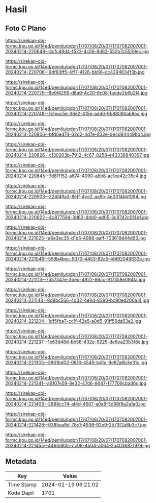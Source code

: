 # Hasil

## Foto C Plano

https://sirekap-obj-formc.kpu.go.id/14ed/pemilu/pdpr/17/07/08/20/07/1707082007001-20240214-220649--4cfc49d4-f523-4c56-8d83-552b7c5509ec.jpg

https://sirekap-obj-formc.kpu.go.id/14ed/pemilu/pdpr/17/07/08/20/07/1707082007001-20240214-220706--9df83ff5-4ff7-4126-bb66-dc4294634f3b.jpg

https://sirekap-obj-formc.kpu.go.id/14ed/pemilu/pdpr/17/07/08/20/07/1707082007001-20240214-220729--8e9f4256-d8a9-4c20-9c08-fadde2b6b2f4.jpg

https://sirekap-obj-formc.kpu.go.id/14ed/pemilu/pdpr/17/07/08/20/07/1707082007001-20240214-220748--1e1eac5e-36e2-415e-add6-9b88080ab8ea.jpg

https://sirekap-obj-formc.kpu.go.id/14ed/pemilu/pdpr/17/07/08/20/07/1707082007001-20240214-220806--bfd0ed74-02d2-4d7e-832e-de4d94449bb4.jpg

https://sirekap-obj-formc.kpu.go.id/14ed/pemilu/pdpr/17/07/08/20/07/1707082007001-20240214-220826--c130203b-7912-4c67-8258-e43338840397.jpg

https://sirekap-obj-formc.kpu.go.id/14ed/pemilu/pdpr/17/07/08/20/07/1707082007001-20240214-220845--7d81f152-a674-4090-abb8-ac1ee42c35c4.jpg

https://sirekap-obj-formc.kpu.go.id/14ed/pemilu/pdpr/17/07/08/20/07/1707082007001-20240214-220903--224f49a3-8eff-4ce2-aa9b-4e0314bbf094.jpg

https://sirekap-obj-formc.kpu.go.id/14ed/pemilu/pdpr/17/07/08/20/07/1707082007001-20240214-220922--4c877594-3d62-4dd0-ad05-3c9742c0f4e1.jpg

https://sirekap-obj-formc.kpu.go.id/14ed/pemilu/pdpr/17/07/08/20/07/1707082007001-20240214-221025--a6e3ec35-d1b5-4988-aaff-703619d44d93.jpg

https://sirekap-obj-formc.kpu.go.id/14ed/pemilu/pdpr/17/07/08/20/07/1707082007001-20240214-221046--559b4bec-5070-4453-82a5-4f492049633e.jpg

https://sirekap-obj-formc.kpu.go.id/14ed/pemilu/pdpr/17/07/08/20/07/1707082007001-20240214-221113--7557347e-3bed-4922-86cc-917358e094fa.jpg

https://sirekap-obj-formc.kpu.go.id/14ed/pemilu/pdpr/17/07/08/20/07/1707082007001-20240214-221143--8d9bc566-4d32-4e0d-8390-bc90ed206a14.jpg

https://sirekap-obj-formc.kpu.go.id/14ed/pemilu/pdpr/17/07/08/20/07/1707082007001-20240214-221204--1df5fba7-cc1f-42a5-a0d5-91ff56da53e2.jpg

https://sirekap-obj-formc.kpu.go.id/14ed/pemilu/pdpr/17/07/08/20/07/1707082007001-20240214-221237--1e63d48d-bb58-432e-9225-de6ea23b3f8e.jpg

https://sirekap-obj-formc.kpu.go.id/14ed/pemilu/pdpr/17/07/08/20/07/1707082007001-20240214-221305--3801bd02-0816-4549-b41d-9e87a6b3e31c.jpg

https://sirekap-obj-formc.kpu.go.id/14ed/pemilu/pdpr/17/07/08/20/07/1707082007001-20240214-221341--a6107e59-8e32-47d6-8647-f77709cbad6d.jpg

https://sirekap-obj-formc.kpu.go.id/14ed/pemilu/pdpr/17/07/08/20/07/1707082007001-20240214-221406--2888cc74-af4d-4507-a0a8-5d98f8a2a1a0.jpg

https://sirekap-obj-formc.kpu.go.id/14ed/pemilu/pdpr/17/07/08/20/07/1707082007001-20240214-221428--0385aa9d-78c1-4938-92e9-2573f2a8b3c7.jpg

https://sirekap-obj-formc.kpu.go.id/14ed/pemilu/pdpr/17/07/08/20/07/1707082007001-20240214-221455--4460d83c-cc08-4b04-a064-2a4036871979.jpg


## Metadata

| Key        | Value               |
| ---------- | ------------------- |
| Time Stamp | 2024-02-19 06:21:02 |
| Kode Dapil | 1701                |



